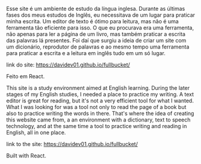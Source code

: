 Esse site é um ambiente de estudo da língua inglesa. Durante as últimas fases dos meus estudos de Inglês, eu necessitava de um lugar para praticar minha escrita. 
Um editor de texto é ótimo para leitura, mas não é uma ferramenta tão eficiente para isso. O que eu procurava era uma ferramenta, não apenas para ler a página de um livro, mas também praticar a escrita das palavras lá presentes. Foi daí que surgiu a ideia de criar um site com um dicionário, reprodutor de palavras e ao mesmo tempo uma ferramenta para praticar a escrita e a leitura em inglês tudo em um só lugar. 

link do site: https://davidev01.github.io/fullbucket/ 

Feito em React.

This site is a study environment aimed at English learning. During the later stages of my English studies, I needed a place to practice my writing.
A text editor is great for reading, but it's not a very efficient tool for what I wanted. What I was looking for was a tool not only to read the page of a book but also to practice writing the words in there. 
That's where the idea of creating this website came from, a 
an environment with a dictionary, text to speech technology, and at the same time a tool to practice writing and reading in English, all in one place.
 
 link to the site: https://davidev01.github.io/fullbucket/
 
 Built with React.
